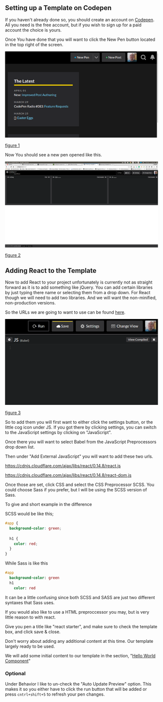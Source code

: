 ## Setting up a Template on Codepen

If you haven't already done so, you should create an account on [Codepen][1].
All you need is the free account, but if you wish to sign up for a paid account
the choice is yours.

Once You have done that you will want to click the New Pen button located in the top right of the screen.

![Create New Pen][figure 1]

[figure 1][figure 1]

Now You should see a new pen opened like this.

![New Pen][figure 2]

[figure 2][figure 2]

## Adding React to the Template

Now to add React to your project unfortunately is currently not as straight
forward as it is to add something like jQuery.  You can add certain libraries
by just typing there name or selecting them from a drop down.  For React though
we will need to add two libraries.  And we will want the non-minified,
non-production versions.

So the URLs we are going to want to use can be found [here][2].

![Open Settings][figure 3]

[figure 3][figure 3]

So to add them you will first want to either click the settings button, or the
little cog icon under JS. If you got there by clicking settings, you can switch
to the JavaScript settings by clicking on "JavaScript".

Once there you will want to select Babel from the JavaScript Preprocessors drop
down list.

Then under "Add External JavaScript" you will want to add these two urls.

https://cdnjs.cloudflare.com/ajax/libs/react/0.14.8/react.js

https://cdnjs.cloudflare.com/ajax/libs/react/0.14.8/react-dom.js

Once those are set, click CSS and select the CSS Preprocessor SCSS.  You could
choose Sass if you prefer, but I will be using the SCSS version of Sass.

To give and short example in the difference

SCSS would be like this;
```scss
#app {
  background-color: green;

  h1 {
    color: red;
  }
}
```

While Sass is like this
```sass
#app
  background-color: green
  h1
    color: red
```

It can be a little confusing since both SCSS and SASS are just two different
syntaxes that Sass uses.

If you would also like to use a HTML preproccessor you may, but is very little
reason to with react.

Give you pen a title like "react starter", and make sure to check the template
box, and click save & close.

Don't worry about adding any additional content at this time.  Our template
largely ready to be used.

We will add some initial content to our template in the section,
"[Hello World Component][3]"

### Optional

Under Behavior I like to un-check the "Auto Update Preview" option.  This makes
it so you either have to click the run button that will be added or press
`cntrl+shift+5` to refresh your pen changes.

[1]: https://codepen.io/signup (Code Pen Signup)
[2]: https://cdnjs.com/libraries/react/ (React CDN)
[3]: ../README.md

[figure 1]: images/create-new-pen.png (Create New Pen)
[figure 2]: images/new-pen.png (New Pen Window)
[figure 3]: images/open-settings.png (Open The Settings Pane)
